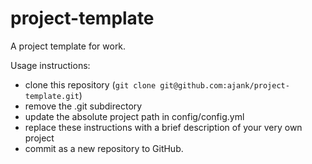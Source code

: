 # project-template
A project template for work.

Usage instructions:
* clone this repository (`git clone git@github.com:ajank/project-template.git`)
* remove the .git subdirectory
* update the absolute project path in config/config.yml
* replace these instructions with a brief description of your very own project
* commit as a new repository to GitHub.
